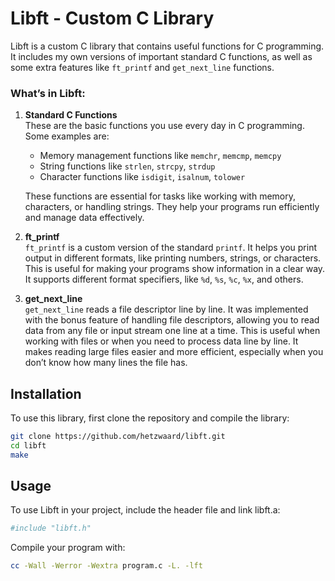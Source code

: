 # Libft - Custom C Library

Libft is a custom C library that contains useful functions for C programming. It includes my own versions of important standard C functions, as well as some extra features like `ft_printf` and `get_next_line` functions.

### What’s in Libft:

1. **Standard C Functions**  
   These are the basic functions you use every day in C programming. Some examples are:
   - Memory management functions like `memchr`, `memcmp`, `memcpy`
   - String functions like `strlen`, `strcpy`, `strdup`
   - Character functions like `isdigit`, `isalnum`, `tolower`

   These functions are essential for tasks like working with memory, characters, or handling strings. They help your programs run efficiently and manage data effectively.

2. **ft_printf**  
   `ft_printf` is a custom version of the standard `printf`. It helps you print output in different formats, like printing numbers, strings, or characters. This is useful for making your programs show information in a clear way. It supports different format specifiers, like `%d`, `%s`, `%c`, `%x`, and others.

3. **get_next_line**  
   `get_next_line` reads a file descriptor line by line. It was implemented with the bonus feature of handling file descriptors, allowing you to read data from any file or input stream one line at a time. This is useful when working with files or when you need to process data line by line. It makes reading large files easier and more efficient, especially when you don’t know how many lines the file has.
   

## Installation

To use this library, first clone the repository and compile the library:
```bash
git clone https://github.com/hetzwaard/libft.git
cd libft
make
```
## Usage
To use Libft in your project, include the header file and link libft.a:
```bash
#include "libft.h"
```
Compile your program with:
```bash
cc -Wall -Werror -Wextra program.c -L. -lft
```
